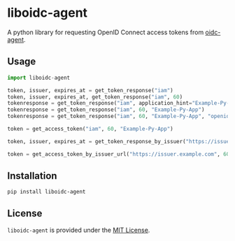 # liboidc-agent

A python library for requesting OpenID Connect access tokens from
[oidc-agent](https://github.com/indigo-dc/oidc-agent).

## Usage

```python
import liboidc-agent

token, issuer, expires_at = get_token_response("iam")
token, issuer, expires_at, get_token_response("iam", 60)
tokenresponse = get_token_response("iam", application_hint="Example-Py-App")
tokenresponse = get_token_response("iam", 60, "Example-Py-App")
tokenresponse = get_token_response("iam", 60, "Example-Py-App", "openid profile email")

token = get_access_token("iam", 60, "Example-Py-App")

token, issuer, expires_at = get_token_response_by_issuer("https://issuer.example.com", 60, "Example-Py-App")

token = get_access_token_by_issuer_url("https://issuer.example.com", 60, "Example-Py-App")
```


## Installation
`pip install liboidc-agent`


## License
`liboidc-agent` is provided under the [MIT License](https://opensource.org/licenses/MIT).

